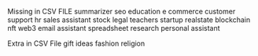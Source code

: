 Missing in CSV FILE
summarizer
seo
education
e commerce
customer support
hr
sales assistant
stock
legal
teachers
startup
realstate
blockchain
nft
web3
email assistant
spreadsheet
research
personal assistant

Extra in CSV File
gift ideas
fashion
religion
